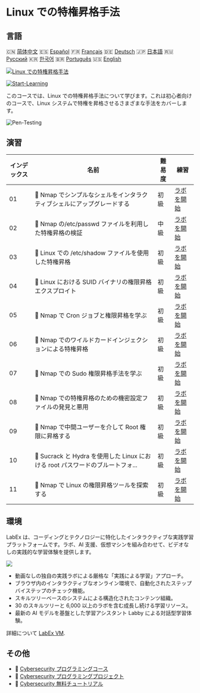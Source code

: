 # Linux での特権昇格手法

## 言語

🇨🇳 [简体中文](README_zh.md) 🇪🇸 [Español](README_es.md) 🇫🇷 [Français](README_fr.md) 🇩🇪 [Deutsch](README_de.md) 🇯🇵 [日本語](README_ja.md) 🇷🇺 [Русский](README_ru.md) 🇰🇷 [한국어](README_ko.md) 🇧🇷 [Português](README_pt.md) 🇺🇸 [English](README.md) 

[![Linux での特権昇格手法](https://cover-creator.labex.io/privilege-escalation-techniques-on-linux.png?lang=ja)](https://labex.io/ja/courses/privilege-escalation-techniques-on-linux)

[![Start-Learning](https://img.shields.io/badge/Start-Learning-whitesmoke?style=for-the-badge)](https://labex.io/ja/courses/privilege-escalation-techniques-on-linux)

このコースでは、Linux での特権昇格手法について学びます。これは初心者向けのコースで、Linux システムで特権を昇格させるさまざまな手法をカバーします。

![Pen-Testing](https://img.shields.io/badge/Pen-Testing-whitesmoke?style=for-the-badge&logo=pen-testing)


## 演習

|   インデックス | 名前                                                                            | 難易度   | 練習                                                                                                                                                   |
|----------------|---------------------------------------------------------------------------------|----------|--------------------------------------------------------------------------------------------------------------------------------------------------------|
|             01 | 📖  Nmap でシンプルなシェルをインタラクティブシェルにアップグレードする         | 初級     | <a target='_blank' href='https://labex.io/ja/tutorials/upgrade-simple-shell-to-interactive-shell-in-nmap-416148'>ラボを開始</a>                        |
|             02 | 📖  Nmap の/etc/passwd ファイルを利用した特権昇格の検証                         | 中級     | <a target='_blank' href='https://labex.io/ja/tutorials/explore-privilege-escalation-via-etc-passwd-file-in-nmap-416141'>ラボを開始</a>                 |
|             03 | 📖  Linux での /etc/shadow ファイルを使用した特権昇格                           | 初級     | <a target='_blank' href='https://labex.io/ja/tutorials/escalate-privileges-using-etc-shadow-file-in-linux-416142'>ラボを開始</a>                       |
|             04 | 📖  Linux における SUID バイナリの権限昇格エクスプロイト                        | 初級     | <a target='_blank' href='https://labex.io/ja/tutorials/nmap-exploit-suid-binaries-for-privilege-escalation-in-linux-416147'>ラボを開始</a>             |
|             05 | 📖  Nmap で Cron ジョブと権限昇格を学ぶ                                         | 初級     | <a target='_blank' href='https://labex.io/ja/tutorials/learn-cron-jobs-and-privilege-escalation-in-nmap-416140'>ラボを開始</a>                         |
|             06 | 📖  Nmap でのワイルドカードインジェクションによる特権昇格                       | 初級     | <a target='_blank' href='https://labex.io/ja/tutorials/perform-wildcard-injection-in-nmap-for-privilege-escalation-416144'>ラボを開始</a>              |
|             07 | 📖  Nmap での Sudo 権限昇格手法を学ぶ                                           | 初級     | <a target='_blank' href='https://labex.io/ja/tutorials/learn-sudo-privilege-escalation-methods-in-nmap-416145'>ラボを開始</a>                          |
|             08 | 📖  Nmap での特権昇格のための機密設定ファイルの発見と悪用                       | 初級     | <a target='_blank' href='https://labex.io/ja/tutorials/find-and-exploit-sensitive-config-files-for-privilege-escalation-in-nmap-416138'>ラボを開始</a> |
|             09 | 📖  Nmap で中間ユーザーを介して Root 権限に昇格する                             | 初級     | <a target='_blank' href='https://labex.io/ja/tutorials/nmap-escalate-privileges-to-root-via-intermediate-user-in-nmap-416146'>ラボを開始</a>           |
|             10 | 📖  Sucrack と Hydra を使用した Linux における root パスワードのブルートフォ... | 初級     | <a target='_blank' href='https://labex.io/ja/tutorials/brute-force-root-password-in-linux-with-sucrack-and-hydra-416139'>ラボを開始</a>                |
|             11 | 📖  Nmap で Linux の権限昇格ツールを探索する                                    | 初級     | <a target='_blank' href='https://labex.io/ja/tutorials/explore-linux-privilege-escalation-tools-in-nmap-416143'>ラボを開始</a>                         |

## 環境

LabEx は、コーディングとテクノロジーに特化したインタラクティブな実践学習プラットフォームです。ラボ、AI 支援、仮想マシンを組み合わせて、ビデオなしの実践的な学習体験を提供します。

![](https://tutorial-screenshot.getvm.io/images/vm-1725247253.png)

- 動画なしの独自の実践ラボによる厳格な「実践による学習」アプローチ。
- ブラウザ内のインタラクティブなオンライン環境で、自動化されたステップバイステップのチェック機能。
- スキルツリーベースのシステムによる構造化されたコンテンツ組織。
- 30 のスキルツリーと 6,000 以上のラボを含む成長し続ける学習リソース。
- 最新の AI モデルを基盤とした学習アシスタント Labby による対話型学習体験。

詳細について [LabEx VM](https://support.labex.io/using-labex/virtual-machine).

## その他

- 🔗 [Cybersecurity プログラミングコース](https://github.com/labex-labs/awesome-programming-courses)
- 🔗 [Cybersecurity プログラミングプロジェクト](https://github.com/labex-labs/awesome-programming-projects)
- 🔗 [Cybersecurity 無料チュートリアル](https://github.com/labex-labs/cybersecurity-free-tutorials)

